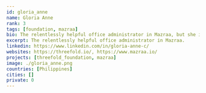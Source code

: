 ```yaml
---
id: gloria_anne
name: Gloria Anne
rank: 3
tags: [foundation, mazraa]
bio: The relentlessly helpful office administrator in Mazraa, but she is also like a bookkeeper. Admin & Bookkeeping fell in love with Threefold The feeling of contributing to something larger than myself... very significant.
excerpt: The relentlessly helpful office administrator in Mazraa.
linkedin: https://www.linkedin.com/in/gloria-anne-c/
websites: https://threefold.io/, https://www.mazraa.io/
projects: [threefold_foundation, mazraa]
image: ./gloria_anne.png
countries: [Philippines]
cities: []
private: 0
---
```

